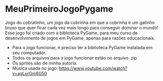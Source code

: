 # MeuPrimeiroJogoPygame
Jogo do cobratinho, um jogo da cobrinha em que a cobrinha é um gatinho bruxo que quer ficar cada vez mais longo para conseguir dominar o mundo!
Esse jogo foi criado com a biblioteca PyGame, para meu curso de desenvolvimento de jogos em PyGame, apenas para razões educacionais. 
- Para o jogo funcionar, é preciso ter a biblioteca PyGame instalada em seu computador.
- Todos os arquivos para o jogo funcionar estão no arquivo .zip
- Os sprites são de minha autoria.
- Música usada no jogo: https://www.youtube.com/watch?v=agLurGm6G50
